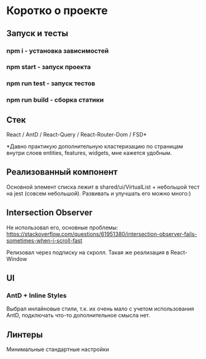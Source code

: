 # Коротко о проекте

## Запуск и тесты 

### npm i - установка зависимостей
### npm start - запуск проекта
### npm run test - запуск тестов
### npm run build - сборка статики

## Стек

React / AntD / React-Query / React-Router-Dom / FSD*

*Давно практикую дополнительную кластеризацию по страницам внутри слоев entities, features, widgets, мне кажется удобным.

## Реализованный компонент

Основной элемент списка лежит в shared/ui/VirtualList + небольшой тест на jest (совсем небольшой).
Развивать и улучшать его можно много:)

## Intersection Observer

Не использовал его, основные проблемы: https://stackoverflow.com/questions/61951380/intersection-observer-fails-sometimes-when-i-scroll-fast

Релизовал через подписку на скролл. Такая же реализация в React-Window

## UI

### AntD + Inline Styles

Выбрал инлайновые стили, т.к. их очень мало с учетом использования AntD, подключать что-то
дополнительное смысла нет.

## Линтеры

Минимальные стандартные настройки
